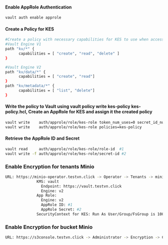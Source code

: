 #### Enable AppRole Authentication
```sh
vault auth enable approle
```
#### Create a Policy for KES
```sh
#Create a policy with necessary capabilities for KES to use when accessing Vault. Select the tab corresponding to the KV engine used for storing KES secrets:
#Vault Engine V1
path "kv/*" {
      capabilities = [ "create", "read", "delete" ]
}

#Vault Engine V2
path "kv/data/*" {
      capabilities = [ "create", "read"]
}
path "kv/metadata/*" {
      capabilities = [ "list", "delete"]
}
```
#### Write the policy to Vault using vault policy write kes-policy kes-policy.hcl, Create an AppRole for KES and assign it the created policy
```sh
vault write    auth/approle/role/kes-role token_num_uses=0 secret_id_num_uses=0 period=5m
vault write    auth/approle/role/kes-role policies=kes-policy
```
#### Retrieve the AppRole ID and Secret
```sh
vault read     auth/approle/role/kes-role/role-id  #1
vault write -f auth/approle/role/kes-role/secret-id #2
```
### Enable Encryption for tenants Minio
```sh
URL: https://minio-operator.testvn.click -> Operator -> Tenants -> minio -> Encryption -> Save
              KMS: vault
                Endpoint: https://vault.testvn.click
                Engine: v2
              App Role:
                Engine: v2
                AppRole ID: #1
                AppRole Secret: #2
              SecurityContext for KES: Run As User/Group/FsGroup is 1001050000
```
### Enable Encryption for bucket Minio
```sh
URL: https://s3console.testvn.click -> Administrator -> Encryption -> Create Key -> Key Name:KMS-vault -> Save -> Administrator -> Bucket -> Your bucket -> Summary -> Edit Encryption -> Encryption Type: KMS -> KMS Key ID: KMS-vault ->Save
```
